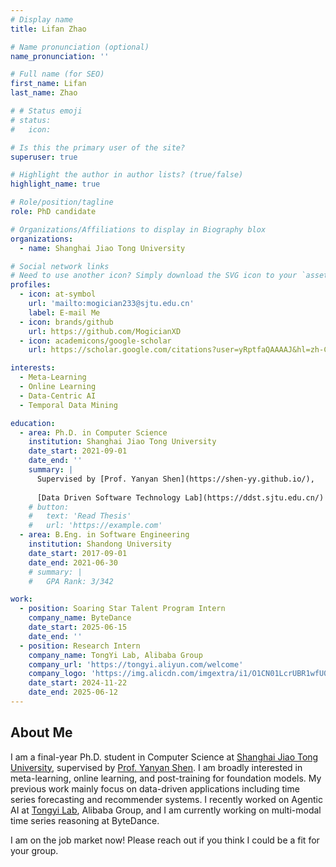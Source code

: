 ```yaml
---
# Display name
title: Lifan Zhao

# Name pronunciation (optional)
name_pronunciation: ''

# Full name (for SEO)
first_name: Lifan
last_name: Zhao

# # Status emoji
# status:
#   icon: 

# Is this the primary user of the site?
superuser: true

# Highlight the author in author lists? (true/false)
highlight_name: true

# Role/position/tagline
role: PhD candidate

# Organizations/Affiliations to display in Biography blox
organizations:
  - name: Shanghai Jiao Tong University

# Social network links
# Need to use another icon? Simply download the SVG icon to your `assets/media/icons/` folder.
profiles:
  - icon: at-symbol
    url: 'mailto:mogician233@sjtu.edu.cn'
    label: E-mail Me
  - icon: brands/github
    url: https://github.com/MogicianXD
  - icon: academicons/google-scholar
    url: https://scholar.google.com/citations?user=yRptfaQAAAAJ&hl=zh-CN

interests:
  - Meta-Learning
  - Online Learning
  - Data-Centric AI
  - Temporal Data Mining

education:
  - area: Ph.D. in Computer Science
    institution: Shanghai Jiao Tong University
    date_start: 2021-09-01
    date_end: ''
    summary: |
      Supervised by [Prof. Yanyan Shen](https://shen-yy.github.io/), 
      
      [Data Driven Software Technology Lab](https://ddst.sjtu.edu.cn/)
    # button:
    #   text: 'Read Thesis'
    #   url: 'https://example.com'
  - area: B.Eng. in Software Engineering
    institution: Shandong University
    date_start: 2017-09-01
    date_end: 2021-06-30
    # summary: |
    #   GPA Rank: 3/342

work:
  - position: Soaring Star Talent Program Intern
    company_name: ByteDance
    date_start: 2025-06-15
    date_end: ''
  - position: Research Intern
    company_name: TongYi Lab, Alibaba Group
    company_url: 'https://tongyi.aliyun.com/welcome'
    company_logo: 'https://img.alicdn.com/imgextra/i1/O1CN01LcrUBR1wfU0YVPCet_!!6000000006335-2-tps-2480-400.png'
    date_start: 2024-11-22
    date_end: 2025-06-12
---
```


## About Me

I am a final-year Ph.D. student in Computer Science at [Shanghai Jiao Tong University](https://www.cs.sjtu.edu.cn/en/), supervised by [Prof. Yanyan Shen](https://shen-yy.github.io/). I am broadly interested in meta-learning, online learning, 
and post-training for foundation models. My previous work mainly focus on data-driven applications including time series forecasting and recommender systems. I recently worked on Agentic AI at [Tongyi Lab](https://tongyi.aliyun.com/welcome), Alibaba Group, and I am currently working on multi-modal time series reasoning at ByteDance. 

I am on the job market now! Please reach out if you think I could be a fit for your group.
